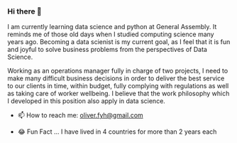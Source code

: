### Hi there 👋

I am currently learning data science and python at General Assembly. It reminds me of those old days when I studied computing science many years ago. Becoming a data scienist is my current goal, as I feel that it is fun and joyful to solve business problems from the perspectives of Data Science.

Working as an operations manager fully in charge of two projects, I need to make many difficult business decisions in order to deliver the best service to our clients in time, within budget, fully complying with regulations as well as taking care of worker wellbeing. I believe that the work philosophy which I developed in this position also apply in data science.


- 📫 How to reach me: oliver.fyh@gmail.com

- 😂 Fun Fact ... I have lived in 4 countries for more than 2 years each


